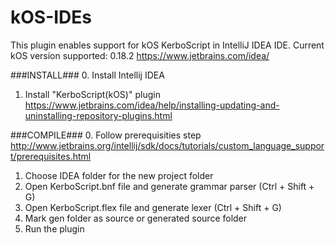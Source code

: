 # kOS-IDEs
This plugin enables support for kOS KerboScript in IntelliJ IDEA IDE.
Current kOS version supported: 0.18.2
https://www.jetbrains.com/idea/

###INSTALL###
0. Install Intellij IDEA
1. Install "KerboScript(kOS)" plugin
https://www.jetbrains.com/idea/help/installing-updating-and-uninstalling-repository-plugins.html

###COMPILE###
0. Follow prerequisities step
http://www.jetbrains.org/intellij/sdk/docs/tutorials/custom_language_support/prerequisites.html
1. Choose IDEA folder for the new project folder
2. Open KerboScript.bnf file and generate grammar parser (Ctrl + Shift + G)
3. Open KerboScript.flex file and generate lexer (Ctrl + Shift + G)
4. Mark gen folder as source or generated source folder
5. Run the plugin